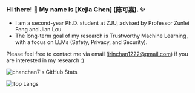 ### Hi there! 👋 My name is [Kejia Chen] (陈可嘉). ✨

- I am a second-year Ph.D. student at ZJU, advised by Professor Zunlei Feng and Jian Lou.
- The long-term goal of my research is Trustworthy Machine Learning, with a focus on LLMs (Safety, Privacy, and Security).

Please feel free to contact me via email ([irinchan1222@gmail.com](mailto:irinchan1222@gmail.com)) if you are interested in my research :)


![chanchan7's GitHub Stats](https://github-readme-stats.vercel.app/api?username=Chanchan&show_icons=true&theme=default&include_all_commits=true&count_private=true)

![Top Langs](https://github-readme-stats.vercel.app/api/top-langs/?username=chanchan7&layout=compact&theme=default)
